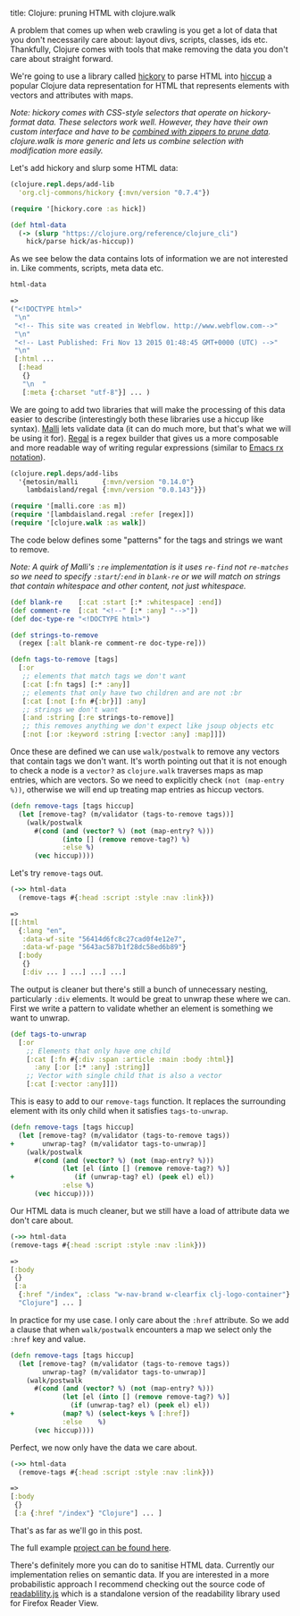 title: Clojure: pruning HTML with clojure.walk

A problem that comes up when web crawling is you get a lot of data that you don't necessarily care about: layout divs, scripts, classes, ids etc. Thankfully, Clojure comes with tools that make removing the data you don't care about straight forward.

We're going to use a library called [hickory](https://github.com/clj-commons/hickory) to parse HTML into [hiccup](https://github.com/weavejester/hiccup) a popular Clojure data representation for HTML that represents elements with vectors and attributes with maps.

*Note: hickory comes with CSS-style selectors that operate on hickory-format data. These selectors work well. However, they have their own custom interface and have to be [combined with zippers to prune data](https://github.com/clj-commons/hickory/issues/41). clojure.walk is more generic and lets us combine selection with modification more easily.*

Let's add hickory and slurp some HTML data:

```clojure
(clojure.repl.deps/add-lib
  'org.clj-commons/hickory {:mvn/version "0.7.4"})

(require '[hickory.core :as hick])

(def html-data
  (-> (slurp "https://clojure.org/reference/clojure_cli")
    hick/parse hick/as-hiccup))
```

As we see below the data contains lots of information we are not interested in. Like comments, scripts, meta data etc.

```clojure
html-data

=>
("<!DOCTYPE html>"
 "\n"
 "<!-- This site was created in Webflow. http://www.webflow.com-->"
 "\n"
 "<!-- Last Published: Fri Nov 13 2015 01:48:45 GMT+0000 (UTC) -->"
 "\n"
 [:html ...
  [:head
   {}
   "\n  "
   [:meta {:charset "utf-8"}] ... )
```

We are going to add two libraries that will make the processing of this data easier to describe (interestingly both these libraries use a hiccup like syntax).  [Malli](https://github.com/metosin/malli) lets validate data (it can do much more, but that's what we will be using it for). [Regal](https://github.com/lambdaisland/regal) is a regex builder that gives us a more composable and more readable way of writing regular expressions (similar to [Emacs rx notation](https://www.gnu.org/software/emacs/manual/html_node/elisp/Rx-Notation.html)). 

```clojure
(clojure.repl.deps/add-libs
  '{metosin/malli      {:mvn/version "0.14.0"}
    lambdaisland/regal {:mvn/version "0.0.143"}})

(require '[malli.core :as m])
(require '[lambdaisland.regal :refer [regex]])
(require '[clojure.walk :as walk])
```

The code below defines some "patterns" for the tags and strings we want to remove.

*Note: A quirk of Malli's `:re` implementation is it uses `re-find` not `re-matches` so we need to specify `:start`/`:end` in `blank-re` or we will match on strings that contain whitespace and other content, not just whitespace.*

```clojure
(def blank-re    [:cat :start [:* :whitespace] :end])
(def comment-re  [:cat "<!--" [:* :any] "-->"])
(def doc-type-re "<!DOCTYPE html>")

(def strings-to-remove
  (regex [:alt blank-re comment-re doc-type-re]))

(defn tags-to-remove [tags]
  [:or
   ;; elements that match tags we don't want
   [:cat [:fn tags] [:* :any]]
   ;; elements that only have two children and are not :br
   [:cat [:not [:fn #{:br}]] :any]
   ;; strings we don't want
   [:and :string [:re strings-to-remove]]
   ;; this removes anything we don't expect like jsoup objects etc
   [:not [:or :keyword :string [:vector :any] :map]]])
```

Once these are defined we can use `walk/postwalk` to remove any vectors that contain tags we don't want. It's worth pointing out that it is not enough to check a node is a `vector?` as `clojure.walk` traverses maps as map entries, which are vectors. So we need to explicitly check `(not (map-entry %))`, otherwise we will end up treating map entries as hiccup vectors.

```clojure
(defn remove-tags [tags hiccup]
  (let [remove-tag? (m/validator (tags-to-remove tags))]
    (walk/postwalk
      #(cond (and (vector? %) (not (map-entry? %)))
             (into [] (remove remove-tag?) %)
             :else %)
      (vec hiccup))))
```

Let's try `remove-tags` out.

```clojure
(->> html-data
  (remove-tags #{:head :script :style :nav :link}))

=>
[[:html
  {:lang "en",
   :data-wf-site "56414d6fc8c27cad0f4e12e7",
   :data-wf-page "5643ac587b1f28dc58ed6b89"}
  [:body
   {}
   [:div ... ] ...] ...] ...]
```

The output is cleaner but there's still a bunch of unnecessary nesting, particularly `:div` elements. It would be great to unwrap these where we can. First we write a pattern to validate whether an element is something we want to unwrap.

```clojure
(def tags-to-unwrap
  [:or
    ;; Elements that only have one child
    [:cat [:fn #{:div :span :article :main :body :html}]
      :any [:or [:* :any] :string]]
    ;; Vector with single child that is also a vector
    [:cat [:vector :any]]])
```

This is easy to add to our `remove-tags` function. It replaces the surrounding element with its only child when it satisfies  `tags-to-unwrap`.

```clojure
(defn remove-tags [tags hiccup]
  (let [remove-tag? (m/validator (tags-to-remove tags))
+       unwrap-tag? (m/validator tags-to-unwrap)]
    (walk/postwalk
      #(cond (and (vector? %) (not (map-entry? %)))
             (let [el (into [] (remove remove-tag?) %)]
+               (if (unwrap-tag? el) (peek el) el))
             :else %)
      (vec hiccup))))
```

Our HTML data is much cleaner, but we still have a load of attribute data we don't care about.

```clojure
(->> html-data
(remove-tags #{:head :script :style :nav :link}))

=>
[:body
 {}
 [:a
  {:href "/index", :class "w-nav-brand w-clearfix clj-logo-container"}
  "Clojure"] ... ]
```

In practice for my use case. I only care about the `:href` attribute. So we add a clause that when `walk/postwalk` encounters a map we select only the `:href` key and value.

```clojure
(defn remove-tags [tags hiccup]
  (let [remove-tag? (m/validator (tags-to-remove tags))
        unwrap-tag? (m/validator tags-to-unwrap)]
    (walk/postwalk
      #(cond (and (vector? %) (not (map-entry? %)))
             (let [el (into [] (remove remove-tag?) %)]
               (if (unwrap-tag? el) (peek el) el))
+            (map? %) (select-keys % [:href])
             :else    %)
      (vec hiccup))))
```

Perfect, we now only have the data we care about.

```clojure
(->> html-data
  (remove-tags #{:head :script :style :nav :link}))

=>
[:body
 {}
 [:a {:href "/index"} "Clojure"] ... ]
```

That's as far as we'll go in this post.

The full example [project can be found here](https://github.com/andersmurphy/clj-cookbook/tree/master/crawling/pruning-html-with-clojure-walk).

There's definitely more you can do to sanitise HTML data. Currently our implementation relies on semantic data. If you are interested in a more probabilistic approach I recommend checking out the source code of [readablility.js](https://github.com/mozilla/readability) which is a standalone version of the readability library used for Firefox Reader View.
